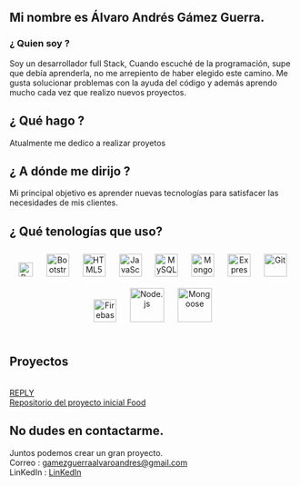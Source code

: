 ## Mi nombre es Álvaro Andrés Gámez Guerra.

### ¿ Quien soy ?
Soy un desarrollador full Stack, Cuando escuché de la programación, supe que debía aprenderla, no me arrepiento de haber elegido este camino.
Me gusta solucionar problemas con la ayuda del código y además aprendo mucho cada vez que realizo nuevos proyectos.
<br/>  
## ¿ Qué hago ?
Atualmente me dedico a realizar proyetos 
<br/>  
## ¿ A dónde me dirijo ?
Mi principal objetivo es aprender nuevas tecnologías para satisfacer las necesidades de mis clientes.
<br/>  
## ¿ Qué tenologías que uso?

<div align="center">  
<a href="https://reactjs.org/" target="_blank"><img style="margin: 10px" src="https://profilinator.rishav.dev/skills-assets/react-original-wordmark.svg" alt="React" height="25" /></a>  
<a href="https://getbootstrap.com/docs/3.4/javascript/" target="_blank"><img style="margin: 10px" src="https://profilinator.rishav.dev/skills-assets/bootstrap-plain.svg" alt="Bootstrap" height="40" /></a>    
<a href="https://en.wikipedia.org/wiki/HTML5" target="_blank"><img style="margin: 10px" src="https://profilinator.rishav.dev/skills-assets/html5-original-wordmark.svg" alt="HTML5" height="40" /></a>  
<a href="https://www.javascript.com/" target="_blank"><img style="margin: 10px" src="https://profilinator.rishav.dev/skills-assets/javascript-original.svg" alt="JavaScript" height="40" /></a>  
<a href="https://www.mysql.com/" target="_blank"><img style="margin: 10px" src="https://profilinator.rishav.dev/skills-assets/mysql-original-wordmark.svg" alt="MySQL" height="40" /></a>  
<a href="https://www.mongodb.com/" target="_blank"><img style="margin: 10px" src="https://profilinator.rishav.dev/skills-assets/mongodb-original-wordmark.svg" alt="MongoDB" height="40" /></a>  
<a href="https://expressjs.com/" target="_blank"><img style="margin: 10px" src="https://profilinator.rishav.dev/skills-assets/express-original-wordmark.svg" alt="Express.js" height="40" /></a>  
<a href="https://github.com/" target="_blank"><img style="margin: 10px" src="https://profilinator.rishav.dev/skills-assets/git-scm-icon.svg" alt="Git" height="40" /></a>  
<a href="https://firebase.google.com/" target="_blank"><img style="margin: 10px" src="https://profilinator.rishav.dev/skills-assets/firebase.png" alt="Firebase" height="40" /></a>  
<a href="https://nodejs.org/" target="_blank"><img style="margin: 10px" src="https://profilinator.rishav.dev/skills-assets/nodejs-original-wordmark.svg" alt="Node.js" height="60" /></a>  
<a href="https://mongoosejs.com/" target="_blank"><img style="margin: 10px "src="https://cms-assets.tutsplus.com/uploads/users/34/posts/29527/preview_image/mongoose.jpg" alt="Mongoose" height="60"/>
</a>  
</div>
<br/>  

## Proyectos
<br/>
<a href="https://social-network-pf-front-j8guozvy1-verdrukcity.vercel.app/">REPLY</a>
<br/>
<a href="https://github.com/gamezwar/food.git">Repositorio del proyecto inicial Food</a>
<br>

## No dudes en contactarme.
Juntos podemos crear un gran proyecto.
<br>
Correo : gamezguerraalvaroandres@gmail.com
<br>
LinKedIn : <a href="https://www.linkedin.com/in/alvaro-andres-gamez-guerra-250492239/">LinKedIn</a>
